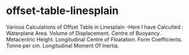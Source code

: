 # offset-table-linesplain
Various Calculations of Offset Table in Linesplain
-Here I have Calculted :
  Waterplane Area.
  Volume of Displacement.
  Centre of Buoyancy.
  Metacentric Height.
  Longitudinal Centre of Floatation.
  Form Coefficients.
  Tonne per cm.
  Longitudinal Moment Of Inertia.
  
